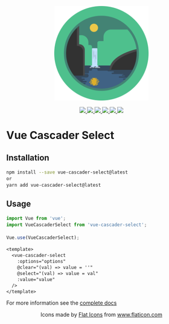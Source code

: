 <p align="center">
  <a href="https://github.com/NeoCoast/vue-cascader-select" target="_blank">
    <img width="250"src="https://raw.githubusercontent.com/NeoCoast/vue-cascader-select/master/public/logo.png">
  </a>
</p>

<p align="center">
  <a href="https://www.npmjs.com/package/vue-cascader-select">
    <img src="https://img.shields.io/npm/v/vue-cascader-select.svg"/>
    <img src="https://img.shields.io/npm/dm/vue-cascader-select.svg"/>
  </a>
  <a href="https://vuejs.org/">
    <img src="https://img.shields.io/badge/vue-2.x-brightgreen.svg"/>
  </a>
  <a href="https://travis-ci.org/NeoCoast/vue-cascader-select">
    <img src="https://img.shields.io/travis/NeoCoast/vue-cascader-select/master.svg?logo=travis"/>
  </a>
  <a href="https://codecov.io/gh/NeoCoast/vue-cascader-select">
    <img src="https://codecov.io/gh/NeoCoast/vue-cascader-select/branch/master/graph/badge.svg"/>
  </a>
  <a href="https://packagequality.com/#?package=vue-cascader-select">
    <img src="https://npm.packagequality.com/shield/vue-cascader-select.svg"/>
  </a>
</p>

# Vue Cascader Select

## Installation

```bash
npm install --save vue-cascader-select@latest
or
yarn add vue-cascader-select@latest
```

## Usage

```js
import Vue from 'vue';
import VueCascaderSelect from 'vue-cascader-select';

Vue.use(VueCascaderSelect);
```

```
<template>
  <vue-cascader-select
    :options="options"
    @clear="(val) => value = ''"
    @select="(val) => value = val"
    :value="value"
  />
</template>
```

For more information see the [complete docs](https://NeoCoast.github.io/vue-cascader-select/)

<p align="center">
  Icons made by <a href="https://www.flaticon.com/authors/flat-icons" title="Flat Icons">Flat Icons</a> from <a href="https://www.flaticon.com/" title="Flaticon">www.flaticon.com</a>
<p align="center">
